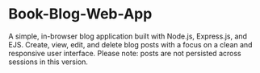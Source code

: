 # Book-Blog-Web-App
A simple, in-browser blog application built with Node.js, Express.js, and EJS. Create, view, edit, and delete blog posts with a focus on a clean and responsive user interface. Please note: posts are not persisted across sessions in this version.
